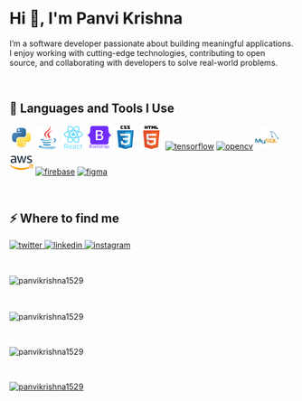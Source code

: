 <!-- 👋 Intro Section -->
<h1>Hi 👋, I'm Panvi Krishna</h1>

<!-- 🧠 Personal Summary -->
<p>
  I’m a software developer passionate about building meaningful applications.
  I enjoy working with cutting-edge technologies, contributing to open source,
  and collaborating with developers to solve real-world problems.
</p>

<!-- 🎞️ GIF Animation (host this GIF in your repo and update the URL accordingly) -->
<br />

<!-- 🚀 Languages and Tools Section -->
<h2>🚀 Languages and Tools I Use</h2>
<p>
  <!-- Each icon represents a technology or tool -->
  <a target="_blank" href="#"><img src="https://raw.githubusercontent.com/devicons/devicon/master/icons/python/python-original.svg" alt="python" width="42" height="42" /></a>
  <a target="_blank" href="#"><img src="https://raw.githubusercontent.com/devicons/devicon/master/icons/java/java-original.svg" alt="java" width="42" height="42" /></a>
  <a target="_blank" href="#"><img src="https://raw.githubusercontent.com/devicons/devicon/master/icons/react/react-original-wordmark.svg" alt="react" width="42" height="42" /></a>
  <a target="_blank" href="#"><img src="https://raw.githubusercontent.com/devicons/devicon/master/icons/bootstrap/bootstrap-plain-wordmark.svg" alt="bootstrap" width="42" height="42" /></a>
  <a target="_blank" href="#"><img src="https://raw.githubusercontent.com/devicons/devicon/master/icons/css3/css3-original-wordmark.svg" alt="css3" width="42" height="42" /></a>
  <a target="_blank" href="#"><img src="https://raw.githubusercontent.com/devicons/devicon/master/icons/html5/html5-original-wordmark.svg" alt="html5" width="42" height="42" /></a>
  <a target="_blank" href="#"><img src="https://www.vectorlogo.zone/logos/tensorflow/tensorflow-icon.svg" alt="tensorflow" width="42" height="42" /></a>
  <a target="_blank" href="#"><img src="https://www.vectorlogo.zone/logos/opencv/opencv-icon.svg" alt="opencv" width="42" height="42" /></a>
  <a target="_blank" href="#"><img src="https://raw.githubusercontent.com/devicons/devicon/master/icons/mysql/mysql-original-wordmark.svg" alt="mysql" width="42" height="42" /></a>
  <a target="_blank" href="#"><img src="https://raw.githubusercontent.com/devicons/devicon/master/icons/amazonwebservices/amazonwebservices-original-wordmark.svg" alt="aws" width="42" height="42" /></a>
  <a target="_blank" href="#"><img src="https://www.vectorlogo.zone/logos/firebase/firebase-icon.svg" alt="firebase" width="42" height="42" /></a>
  <a target="_blank" href="#"><img src="https://www.vectorlogo.zone/logos/figma/figma-icon.svg" alt="figma" width="42" height="42" /></a>
</p>

<br />

<!-- 📍 Social Links Section -->
<h2>⚡️ Where to find me</h2>
<p>
  <a target="_blank" href="https://twitter.com/panvikrishnaj">
    <img src="https://img.shields.io/badge/twitter-x?style=for-the-badge&logo=x&logoColor=white&color=%230f1419" alt="twitter" />
  </a>

  <a target="_blank" href="https://www.linkedin.com/in/jenne-panvi-krishna-352602218/">
    <img src="https://img.shields.io/badge/linkedin-logo?style=for-the-badge&logo=linkedin&logoColor=white&color=%230a77b6" alt="linkedin" />
  </a>

  <a target="_blank" href="https://www.instagram.com/panvikrishna.j/">
    <img src="https://img.shields.io/badge/instagram-logo?style=for-the-badge&logo=instagram&logoColor=white&color=%23F35369" alt="instagram" />
  </a>
</p>

<br />

<!-- 📊 GitHub Stats Section -->
<!-- GitHub profile stats with theme -->
<p>
  <img align="center" src="https://github-readme-stats.vercel.app/api?username=panvikrishna1529&show_icons=true&locale=en&theme=radical" alt="panvikrishna1529" />
</p>

<br />

<!-- 🔥 GitHub Streak -->
<p>
  <img align="center" src="https://github-readme-streak-stats.herokuapp.com/?user=panvikrishna1529&theme=radical" alt="panvikrishna1529" />
</p>

<br />

<!-- 🧠 Top Languages Used -->
<p>
  <img src="https://github-readme-stats.vercel.app/api/top-langs?username=panvikrishna1529&show_icons=true&locale=en&layout=compact&theme=radical" alt="panvikrishna1529" />
</p>

<br />

<!-- 🏆 GitHub Trophy -->
<p>
  <a href="https://github.com/ryo-ma/github-profile-trophy">
    <img src="https://github-profile-trophy.vercel.app/?username=panvikrishna1529&theme=radical" alt="panvikrishna1529" />
  </a>
</p>
